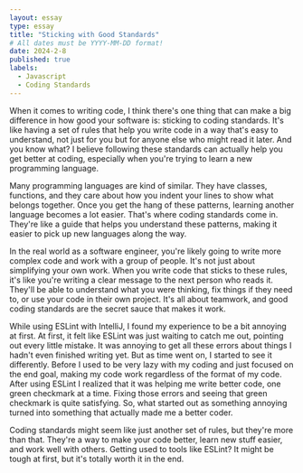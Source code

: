 ```yaml
---
layout: essay
type: essay
title: "Sticking with Good Standards"
# All dates must be YYYY-MM-DD format!
date: 2024-2-8
published: true
labels:
  - Javascript
  - Coding Standards
---
```


When it comes to writing code, I think there's one thing that can make a big difference in how good your software is: sticking to coding standards. It's like having a set of rules that help you write code in a way that's easy to understand, not just for you but for anyone else who might read it later. And you know what? I believe following these standards can actually help you get better at coding, especially when you're trying to learn a new programming language.

Many programming languages are kind of similar. They have classes, functions, and they care about how you indent your lines to show what belongs together. Once you get the hang of these patterns, learning another language becomes a lot easier. That's where coding standards come in. They're like a guide that helps you understand these patterns, making it easier to pick up new languages along the way.

In the real world as a software engineer, you're likely going to write more complex code and work with a group of people. It's not just about simplifying your own work. When you write code that sticks to these rules, it's like you're writing a clear message to the next person who reads it. They'll be able to understand what you were thinking, fix things if they need to, or use your code in their own project. It's all about teamwork, and good coding standards are the secret sauce that makes it work.

While using ESLint with IntelliJ, I found my experience to be a bit annoying at first. At first, it felt like ESLint was just waiting to catch me out, pointing out every little mistake. It was annoying to get all these errors about things I hadn't even finished writing yet. But as time went on, I started to see it differently. Before I used to be very lazy with my coding and just focused on the end goal, making my code work regardless of the format of my code. After using ESLint I realized that it was helping me write better code, one green checkmark at a time. Fixing those errors and seeing that green checkmark is quite satisfying. So, what started out as something annoying turned into something that actually made me a better coder.

Coding standards might seem like just another set of rules, but they're more than that. They're a way to make your code better, learn new stuff easier, and work well with others. Getting used to tools like ESLint? It might be tough at first, but it's totally worth it in the end.



